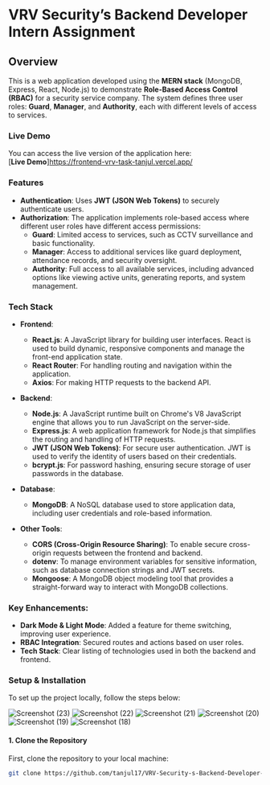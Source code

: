 # VRV Security’s Backend Developer Intern Assignment

## Overview

This is a web application developed using the **MERN stack** (MongoDB, Express, React, Node.js) to demonstrate **Role-Based Access Control (RBAC)** for a security service company. The system defines three user roles: **Guard**, **Manager**, and **Authority**, each with different levels of access to services.

### Live Demo

You can access the live version of the application here:  
[**Live Demo**]https://frontend-vrv-task-tanjul.vercel.app/

### Features

- **Authentication**: Uses **JWT (JSON Web Tokens)** to securely authenticate users.
- **Authorization**: The application implements role-based access where different user roles have different access permissions:
  - **Guard**: Limited access to services, such as CCTV surveillance and basic functionality.
  - **Manager**: Access to additional services like guard deployment, attendance records, and security oversight.
  - **Authority**: Full access to all available services, including advanced options like viewing active units, generating reports, and system management.

### Tech Stack

- **Frontend**:
  - **React.js**: A JavaScript library for building user interfaces. React is used to build dynamic, responsive components and manage the front-end application state.
  - **React Router**: For handling routing and navigation within the application.
  - **Axios**: For making HTTP requests to the backend API.

- **Backend**:
  - **Node.js**: A JavaScript runtime built on Chrome's V8 JavaScript engine that allows you to run JavaScript on the server-side.
  - **Express.js**: A web application framework for Node.js that simplifies the routing and handling of HTTP requests.
  - **JWT (JSON Web Tokens)**: For secure user authentication. JWT is used to verify the identity of users based on their credentials.
  - **bcrypt.js**: For password hashing, ensuring secure storage of user passwords in the database.

- **Database**:
  - **MongoDB**: A NoSQL database used to store application data, including user credentials and role-based information.

- **Other Tools**:
  - **CORS (Cross-Origin Resource Sharing)**: To enable secure cross-origin requests between the frontend and backend.
  - **dotenv**: To manage environment variables for sensitive information, such as database connection strings and JWT secrets.
  - **Mongoose**: A MongoDB object modeling tool that provides a straight-forward way to interact with MongoDB collections.

### Key Enhancements:
- **Dark Mode & Light Mode**: Added a feature for theme switching, improving user experience.
- **RBAC Integration**: Secured routes and actions based on user roles.
- **Tech Stack**: Clear listing of technologies used in both the backend and frontend.

### Setup & Installation

To set up the project locally, follow the steps below:

![Screenshot (23)](https://github.com/user-attachments/assets/4d5feb75-0407-43ad-9686-3f24c186c7ac)
![Screenshot (22)](https://github.com/user-attachments/assets/0a31de31-afd1-4797-88bb-e106699bdf00)
![Screenshot (21)](https://github.com/user-attachments/assets/7a128fb6-8218-483f-a8db-8db80d9fa753)
![Screenshot (20)](https://github.com/user-attachments/assets/08f108c6-a2b5-46a8-a450-d96c3286bade)
![Screenshot (19)](https://github.com/user-attachments/assets/d05792ee-b8fa-4f46-8220-e35a1ac97483)
![Screenshot (18)](https://github.com/user-attachments/assets/eb03299f-1955-418a-97dc-4a73c8bbaf59)



#### 1. **Clone the Repository**
First, clone the repository to your local machine:

```bash
git clone https://github.com/tanjul17/VRV-Security-s-Backend-Developer-Intern-Assignment
